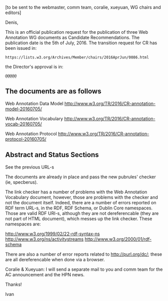 [to be sent to the webmaster, comm team, coralie, xueyuan, WG chairs and editors]

Denis,

This is an official publication request for the publication of three Web Annotation WG documents as Candidate Recommendations. The publication date is the 5th of July, 2016. The transition request for CR has been issued in:

	https://lists.w3.org/Archives/Member/chairs/2016AprJun/0086.html

the Director's approval is in:

	@@@@@

The documents are as follows
----------------------------

Web Annotation Data Model
http://www.w3.org/TR/2016/CR-annotation-model-20160705/

Web Annotation Vocabulary
http://www.w3.org/TR/2016/CR-annotation-vocab-20160705/

Web Annotation Protocol
http://www.w3.org/TR/2016/CR-annotation-protocol-20160705/

Abstract and Status Sections
----------------------------

See the previous URL-s

The documents are already in place and pass the new pubrules' checker (ie, specberus).

The link checker has a number of problems with the Web Annotation Vocabulary document, however, those are problems with the checker and not the document itself. Indeed, there are a number of errors reported on RDF term URL-s, in the RDF, RDF Schema, or Dublin Core namespaces. Those are valid RDF URI-s, although they are not dereferencable (they are not part of HTML document), which messes up the link checker. These namespaces are:

http://www.w3.org/1999/02/22-rdf-syntax-ns
http://www.w3.org/ns/activitystreams
http://www.w3.org/2000/01/rdf-schema

There are also a number of error reports related to http://purl.org/dc/; these are all dereferencable when done via a browser.


Coralie & Xueyuan: I will send a separate mail to you and comm team for the AC announcement and the HPN news.

Thanks!

Ivan
